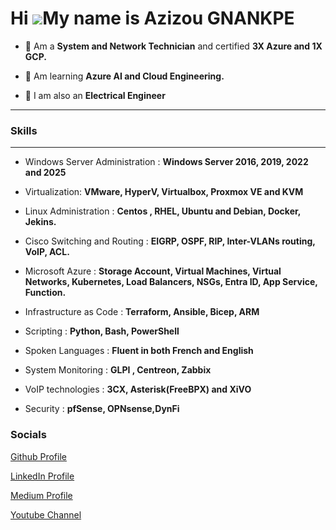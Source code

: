 Hi ![](https://user-images.githubusercontent.com/18350557/176309783-0785949b-9127-417c-8b55-ab5a4333674e.gif)My name is Azizou GNANKPE
======================================================================================================================================



*  🧠 Am a **System and Network Technician** and certified **3X Azure and 1X GCP.**
  
*  🧠 Am learning **Azure AI and Cloud Engineering.**
  
* 🧠 I am also an **Electrical Engineer**
 -------------------------
  ### Skills
  -------------------------
  - Windows Server Administration : **Windows Server 2016, 2019, 2022 and 2025**
    
  - Virtualization: **VMware, HyperV, Virtualbox, Proxmox VE and KVM**
    
  - Linux Administration : **Centos , RHEL, Ubuntu and Debian, Docker, Jekins.**
    
  - Cisco Switching and Routing : **EIGRP, OSPF, RIP, Inter-VLANs routing, VoIP, ACL.**
    
  - Microsoft Azure : **Storage Account, Virtual Machines, Virtual Networks, Kubernetes, Load Balancers, NSGs, Entra ID, App Service, Function.**
    
  - Infrastructure as Code : **Terraform, Ansible, Bicep, ARM**

  -  Scripting : **Python, Bash, PowerShell**
    
  -  Spoken Languages : **Fluent in both French and English**

  - System Monitoring : **GLPI , Centreon, Zabbix**
    
  - VoIP technologies : **3CX, Asterisk(FreeBPX) and XiVO**

  - Security : **pfSense, OPNsense,DynFi**

  ### Socials
                  
                  
[Github Profile](https://www.github.com/Curious4Tech)
                  
[LinkedIn Profile](https://www.linkedin.com/in/azizou-gnankpe/)
                    
[Medium Profile](http://www.medium.com/Curious4Tech)
                    
[Youtube Channel](https://www.youtube.com/@NexTechIQ)
                  

